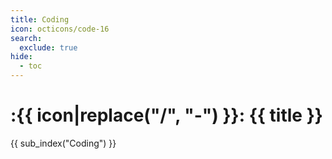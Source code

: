 ```yaml
---
title: Coding
icon: octicons/code-16
search:
  exclude: true
hide:
  - toc
---
```


# :{{ icon|replace("/", "-") }}: {{ title }}

{{ sub_index("Coding") }}
